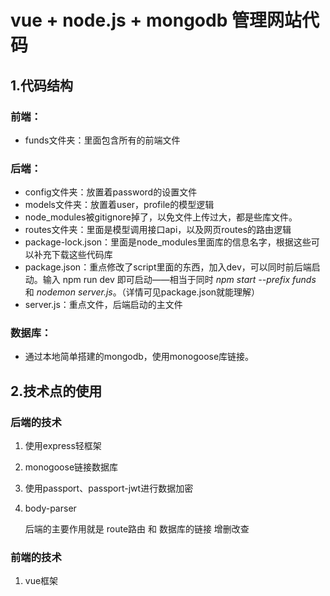 # vue + node.js + mongodb 管理网站代码
## 1.代码结构
### 前端：
* funds文件夹：里面包含所有的前端文件

### 后端：
* config文件夹：放置着password的设置文件
* models文件夹：放置着user，profile的模型逻辑
* node_modules被gitignore掉了，以免文件上传过大，都是些库文件。
* routes文件夹：里面是模型调用接口api，以及网页routes的路由逻辑
* package-lock.json：里面是node_modules里面库的信息名字，根据这些可以补充下载这些代码库
* package.json：重点修改了script里面的东西，加入dev，可以同时前后端启动。输入 npm run dev 即可启动——相当于同时 *npm start --prefix funds* 和 *nodemon server.js*。（详情可见package.json就能理解）
* server.js：重点文件，后端启动的主文件

### 数据库：
* 通过本地简单搭建的mongodb，使用monogoose库链接。

## 2.技术点的使用

### 后端的技术
1. 使用express轻框架
2. monogoose链接数据库
3. 使用passport、passport-jwt进行数据加密
4. body-parser

    后端的主要作用就是 route路由 和 数据库的链接 增删改查

### 前端的技术
1. vue框架